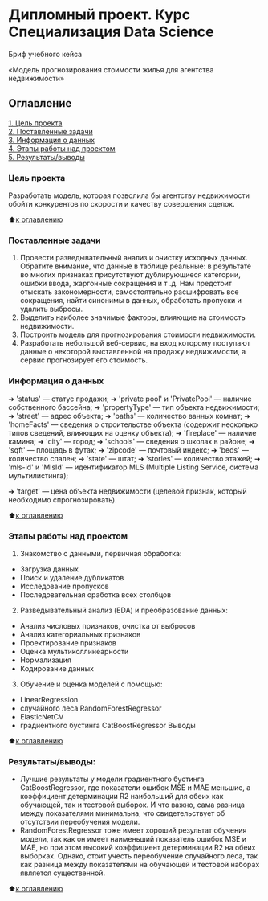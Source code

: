 # **Дипломный проект.**  **Курс** Специализация Data Science

 Бриф учебного кейса 

«Модель прогнозирования стоимости жилья для агентства недвижимости»

## Оглавление  
[1. Цель проекта](https://github.com/ValentinaVlk/sf_data_science/tree/main/project_0/README.md#Описание-проекта)  
[2. Поставленные задачи](https://github.com/ValentinaVlk/sf_data_science/tree/main/project_0/README.md#Какой-кейс-решаем)  
[3. Информация о данных](https://github.com/ValentinaVlk/sf_data_science/tree/main/project_0/README.md#Краткая-информация-о-данных)  
[4. Этапы работы над проектом](https://github.com/ValentinaVlk/sf_data_science/tree/main/project_0/README.md#Этапы-работы-над-проектом)  
[5. Результаты/выводы ](https://github.com/ValentinaVlk/sf_data_science/tree/main/project_0/README.md#Результат)    

### Цель проекта    
Разработать модель, которая позволила бы агентству недвижимости обойти конкурентов по скорости и качеству совершения сделок.


:arrow_up:[к оглавлению](https://github.com/ValentinaVlk/sf_data_science/blob/main/project_0/README.md#Оглавление)


### Поставленные задачи
1. Провести разведывательный анализ и очистку исходных данных. Обратите внимание, что данные в таблице реальные: в результате во многих признаках присутствуют дублирующиеся категории, ошибки ввода, жаргонные сокращения и т .д. Нам предстоит отыскать закономерности, самостоятельно расшифровать все сокращения, найти синонимы в данных, обработать пропуски и удалить выбросы.
2. Выделить наиболее значимые факторы, влияющие на стоимость недвижимости.
3. Построить модель для прогнозирования стоимости недвижимости.
4. Разработать небольшой веб-сервис, на вход которому поступают данные о некоторой выставленной на продажу недвижимости, а сервис прогнозирует его стоимость.


### Информация о данных
➔ 'status' — статус продажи;
➔ 'private pool' и 'PrivatePool' — наличие собственного бассейна;
➔ 'propertyType' — тип объекта недвижимости;
➔ 'street' — адрес объекта;
➔ 'baths' — количество ванных комнат;
➔ 'homeFacts' — сведения о строительстве объекта (содержит несколько типов сведений, влияющих на оценку объекта);
➔ 'fireplace' — наличие камина;
➔ 'city' — город;
➔ 'schools' — сведения о школах в районе;
➔ 'sqft' — площадь в футах;
➔ 'zipcode' — почтовый индекс;
➔ 'beds' — количество спален;
➔ 'state' — штат;
➔ 'stories' — количество этажей;
➔ 'mls-id' и 'MlsId' — идентификатор MLS (Multiple Listing Service, система мультилистинга);

➔ 'target' — цена объекта недвижимости (целевой признак, который необходимо спрогнозировать).
  
:arrow_up:[к оглавлению](https://github.com/ValentinaVlk/sf_data_science/blob/main/project_0/README.md#Оглавление)


### Этапы работы над проектом  
1. Знакомство с данными, первичная обработка:
- Загрузка данных
- Поиск и удаление дубликатов
- Исследование пропусков
- Последовательная оработка всех столбцов
2. Разведывательный анализ (EDA) и преобразование данных:
- Анализ числовых признаков, очистка от выбросов
- Анализ категориальных признаков
- Проектирование признаков
- Оценка мультиколлинеарности
- Нормализация
- Кодирование данных
3. Обучение и оценка моделей с помощью:
- LinearRegression
- случайного леса RandomForestRegressor
- ElasticNetCV
- градиентного бустинга CatBoostRegressor
Выводы

:arrow_up:[к оглавлению](https://github.com/ValentinaVlk/sf_data_science/blob/main/project_0/README.md#Оглавление)


### Результаты/выводы:
- Лучшие результаты у модели градиентного бустинга CatBoostRegressor, где показатели ошибок MSE и MAE меньшие, а коэффициент детерминации R2 наибольший для обеих как обучающей, так и тестовой выборок. И что важно, сама разница между показателями минимальна, что свидетельствует об отсутствии переобучения модели.
- RandomForestRegressor тоже имеет хороший результат обучения модели, так как он имеет наименьший показатель ошибок MSE и MAE, но при этом высокий коэффициент детерминации R2 на обеих выборках. Однако, стоит учесть переобучение случайного леса, так как разница между показателями на обучающей и тестовой наборах является существенной.

:arrow_up:[к оглавлению](https://github.com/ValentinaVlk/sf_data_science/blob/main/project_0/README.md#Оглавление)